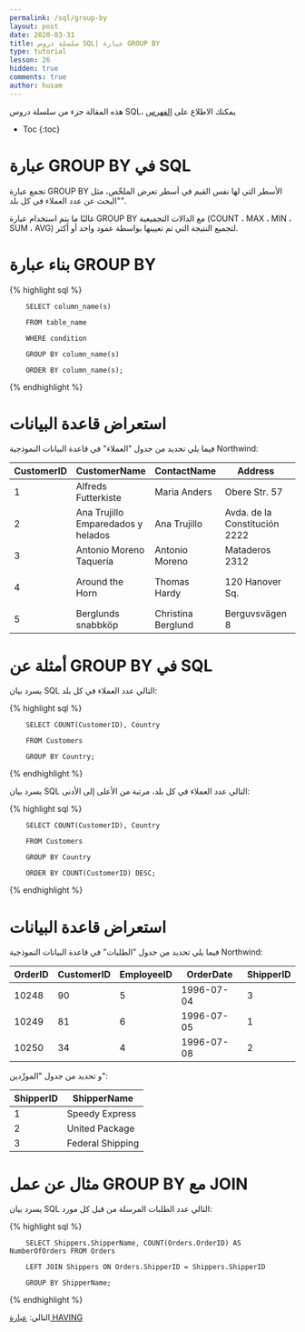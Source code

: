 ```yaml
---
permalink: /sql/group-by
layout: post
date: 2020-03-31
title: سلسلة دروس SQL| عبارة GROUP BY
type: tutorial
lesson: 26
hidden: true
comments: true
author: husam
---
```


هذه المقالة جزء من سلسلة دروس SQL، يمكنك الاطلاع على [الفهرس](intro)

* Toc
{:toc}

# عبارة  GROUP BY في SQL

تجمع عبارة GROUP BY الأسطر التي لها نفس القيم في أسطر تعرض الملخّص، مثل "البحث عن عدد العملاء في كل بلد".

غالبًا ما يتم استخدام عبارة GROUP BY مع الدالات التجميعية (COUNT ، MAX ، MIN ، SUM ، AVG) لتجميع النتيجة التي تم تعيينها بواسطة عمود واحد أو أكثر.


# بناء عبارة GROUP BY

{% highlight sql %}

		SELECT column_name(s)

		FROM table_name

		WHERE condition

		GROUP BY column_name(s)

		ORDER BY column_name(s); 

{% endhighlight %}

# استعراض قاعدة البيانات

فيما يلي تحديد من جدول "العملاء" في  قاعدة البيانات النموذجية Northwind:

| CustomerID 	| CustomerName |	ContactName |	Address |	City |	PostalCode |	Country |
| ------------ | ------------ | ------------------- | --------- | ----------- | --------- | -------- |
| 1 | Alfreds Futterkiste |	Maria Anders |	Obere Str. 57 |	Berlin |	12209 |	Germany |
| 2 |	Ana Trujillo Emparedados y helados |	Ana Trujillo |	Avda. de la Constitución 2222 |	México D.F. |	05021 |	Mexico |
| 3 |	Antonio Moreno Taquería |	Antonio Moreno | 	Mataderos 2312 |	México D.F. |	05023 |	Mexico |
| 4 | Around the Horn |	Thomas Hardy |	120 Hanover Sq. |	London 	WA1 1DP  |	UK |
| 5 |	Berglunds snabbköp |	Christina Berglund |	Berguvsvägen 8 |	Luleå |	S-958 22 |	Sweden|



# أمثلة عن GROUP BY في SQL

يسرد بيان SQL التالي عدد العملاء في كل بلد:


{% highlight sql %}

		SELECT COUNT(CustomerID), Country

		FROM Customers

		GROUP BY Country;

{% endhighlight %}

يسرد بيان SQL التالي عدد العملاء في كل بلد، مرتبة من الأعلى إلى الأدنى:



{% highlight sql %}

		SELECT COUNT(CustomerID), Country

		FROM Customers

		GROUP BY Country

		ORDER BY COUNT(CustomerID) DESC;

{% endhighlight %}

# استعراض قاعدة البيانات

فيما يلي تحديد من جدول "الطلبات" في  قاعدة البيانات النموذجية Northwind:

| OrderID |	CustomerID |	EmployeeID |	OrderDate |	ShipperID |
| ------- | ------------- | ------------- | ----------- | --------------- |
| 10248  |	90  |	5  |	1996-07-04  |	3 |
| 10249  |	81  |	6  |	1996-07-05  |	1 |
| 10250  |	34  |	4  |	1996-07-08  |	2 |

و تحديد من جدول "المورِّدين":

|ShipperID |	ShipperName |
| -------- | --------------- | 
| 1 |	Speedy Express |
| 2 |	United Package |
| 3 |	Federal Shipping |

# مثال عن عمل GROUP BY مع JOIN

يسرد بيان SQL التالي عدد الطلبات المرسلة من قبل كل مورد:


{% highlight sql %}

		SELECT Shippers.ShipperName, COUNT(Orders.OrderID) AS NumberOfOrders FROM Orders

		LEFT JOIN Shippers ON Orders.ShipperID = Shippers.ShipperID

		GROUP BY ShipperName;

{% endhighlight %}


التالي: [عبارة HAVING ](having)
